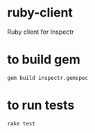 # ruby-client
Ruby client for Inspectr

# to build gem
```
gem build inspectr.gemspec
```

# to run tests
```
rake test
```

